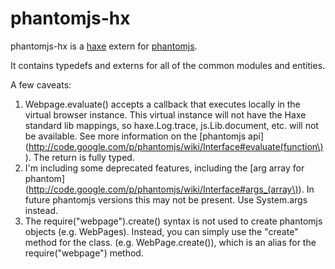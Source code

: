 phantomjs-hx
============

phantomjs-hx is a [haxe](http://www.haxe.org) extern for
[phantomjs](http://phantomjs.org/).

It contains typedefs and externs for all of the common modules and entities.

A few caveats:

1. Webpage.evaluate() accepts a callback that executes locally in the virtual
   browser instance.  This virtual instance will not have the Haxe standard lib
   mappings, so haxe.Log.trace, js.Lib.document, etc. will not be available.
   See more information on the [phantomjs
   api](http://code.google.com/p/phantomjs/wiki/Interface#evaluate(function\)).
   The return is fully typed.
2. I'm including some deprecated features, including the [arg array for
   phantom](http://code.google.com/p/phantomjs/wiki/Interface#args_(array\)).
   In future phantomjs versions this may not be present.  Use System.args
   instead.
3. The require("webpage").create() syntax is not used to create phantomjs
   objects (e.g. WebPages).  Instead, you can simply use  the "create" method
   for the class. (e.g. WebPage.create()), which is an alias for the
   require("webpage") method.
